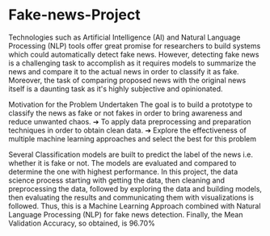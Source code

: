 # Fake-news-Project

Technologies such as Artificial Intelligence (AI) and Natural Language
Processing (NLP) tools offer great promise for researchers to build
systems which could automatically detect fake news. However,
detecting fake news is a challenging task to accomplish as it requires
models to summarize the news and compare it to the actual news in
order to classify it as fake. Moreover, the task of comparing proposed
news with the original news itself is a daunting task as it's highly
subjective and opinionated.

Motivation for the Problem Undertaken
The goal is to build a prototype to classify the news as fake or not fakes in
order to bring awareness and reduce unwanted chaos.
➔ To apply data preprocessing and preparation techniques in order to
obtain clean data.
➔ Explore the effectiveness of multiple machine learning approaches
and select the best for this problem

Several Classification models are built to predict the
label of the news i.e. whether it is fake or not. The models are evaluated
and compared to determine the one with highest performance.
In this project, the data science process starting with getting the data, then
cleaning and preprocessing the data, followed by exploring the data and
building models, then evaluating the results and communicating them with
visualizations is followed. Thus, this is a Machine Learning Approach
combined with Natural Language Processing (NLP) for fake news
detection.
Finally, the Mean Validation Accuracy, so obtained, is 96.70%
